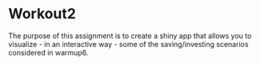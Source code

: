 # Workout2

The purpose of this assignment is to create a shiny app that allows you to visualize - in an interactive way - some of the saving/investing scenarios considered in warmup6.
